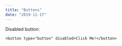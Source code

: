 ```yaml
---
title: "Buttons"
date: "2019-11-17"
---
```


Disabled button:

```
<button type="button" disabled>Click Me!</button>
```